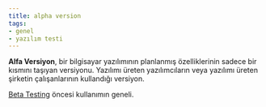 ```yaml
---
title: alpha version
tags:
- genel
- yazılım testi
---
```


**Alfa Versiyon**, bir bilgisayar yazılımının planlanmış özelliklerinin sadece bir kısmını taşıyan versiyonu. Yazılımı üreten yazılımcıların veya yazılımı üreten şirketin çalışanlarının kullandığı versiyon.

[Beta Testing](/beta-testing) öncesi kullanımın geneli.

